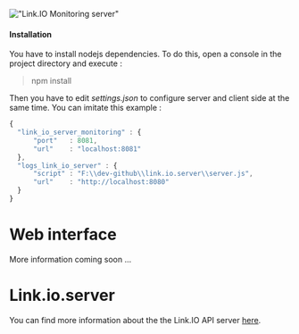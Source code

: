 !["Link.IO Monitoring server"](https://cdn.rawgit.com/Leelow/link.io.server.monitoring/master/logo.png)

#### Installation

You have to install nodejs dependencies. To do this, open a console in the project directory and execute :

> npm install

Then you have to edit *settings.json* to configure server and client side at the same time. You can imitate this example :

```javascript
{
  "link_io_server_monitoring" : {
      "port"   : 8081,
      "url"    : "localhost:8081"
  },
  "logs_link_io_server" : {
      "script" : "F:\\dev-github\\link.io.server\\server.js",
      "url"    : "http://localhost:8080"
  }
}
```

# Web interface

More information coming soon ...

# Link.io.server

You can find more information about the the Link.IO API server [here](https://github.com/Chaniro/link.io.server/).
